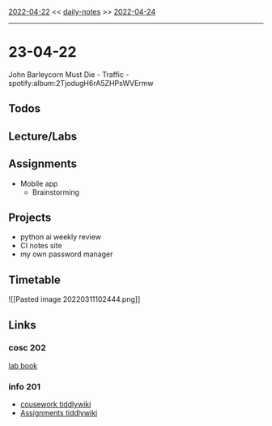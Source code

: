 [2022-04-22](daily_notes/2022-04-22) << [daily-notes](notes/daily-notes.md) >> [2022-04-24](daily_notes/2022-04-25)

---

# 23-04-22

John Barleycorn Must Die - Traffic - spotify:album:2TjodugH6rA5ZHPsWVErmw

## Todos

## Lecture/Labs



## Assignments
- Mobile app
	- Brainstorming

## Projects
- python ai weekly review
- CI notes site
- my own password manager

## Timetable

![[Pasted image 20220311102444.png]]

## Links

### cosc 202

[lab book](https://cosc202.cspages.otago.ac.nz/lab-book/COSC202LabBook.pdf)

### info 201

- [cousework tiddlywiki](https://isgb.otago.ac.nz/infosci/INFO201/labs_release/raw/master/output/info201_labs.html#)
- [Assignments tiddlywiki](https://isgb.otago.ac.nz/info201/shared/assignments_release/raw/master/output/INFO201_Assignments.html)